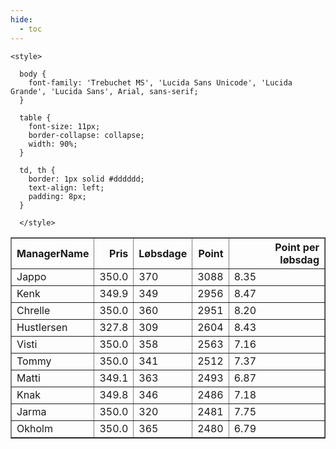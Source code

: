 ```yaml
---
hide:
  - toc
---
```


<!doctype html>
<html lang="en">
  <head>
    <meta charset="UTF-8" />
    <meta name="viewport" content="width=device-width, initial-scale=1.0" />
    <title> C Y K E L V E N N E R </title>

    <style>

      body {
        font-family: 'Trebuchet MS', 'Lucida Sans Unicode', 'Lucida Grande', 'Lucida Sans', Arial, sans-serif;
      }

      table {
        font-size: 11px;
        border-collapse: collapse;
        width: 90%;
      }
      
      td, th {
        border: 1px solid #dddddd;
        text-align: left;
        padding: 8px;
      }
      
      </style>
  </head>
  <body>
  <table border="1" class="dataframe" id="filterabletable">
  <thead>
    <tr style="text-align: right;">
      <th>ManagerName</th>
      <th>Pris</th>
      <th>Løbsdage</th>
      <th>Point</th>
      <th>Point per løbsdag</th>
    </tr>
  </thead>
  <tbody>
    <tr>
      <td>Jappo</td>
      <td>350.0</td>
      <td>370</td>
      <td>3088</td>
      <td>8.35</td>
    </tr>
    <tr>
      <td>Kenk</td>
      <td>349.9</td>
      <td>349</td>
      <td>2956</td>
      <td>8.47</td>
    </tr>
    <tr>
      <td>Chrelle</td>
      <td>350.0</td>
      <td>360</td>
      <td>2951</td>
      <td>8.20</td>
    </tr>
    <tr>
      <td>Hustlersen</td>
      <td>327.8</td>
      <td>309</td>
      <td>2604</td>
      <td>8.43</td>
    </tr>
    <tr>
      <td>Visti</td>
      <td>350.0</td>
      <td>358</td>
      <td>2563</td>
      <td>7.16</td>
    </tr>
    <tr>
      <td>Tommy</td>
      <td>350.0</td>
      <td>341</td>
      <td>2512</td>
      <td>7.37</td>
    </tr>
    <tr>
      <td>Matti</td>
      <td>349.1</td>
      <td>363</td>
      <td>2493</td>
      <td>6.87</td>
    </tr>
    <tr>
      <td>Knak</td>
      <td>349.8</td>
      <td>346</td>
      <td>2486</td>
      <td>7.18</td>
    </tr>
    <tr>
      <td>Jarma</td>
      <td>350.0</td>
      <td>320</td>
      <td>2481</td>
      <td>7.75</td>
    </tr>
    <tr>
      <td>Okholm</td>
      <td>350.0</td>
      <td>365</td>
      <td>2480</td>
      <td>6.79</td>
    </tr>
  </tbody>
</table>
<script src="../js/tablefilter/tablefilter.js"></script>

  <script data-config>
    var tfConfig = {
      base_path: '../js/tablefilter/',
      alternate_rows: true,
      btn_reset: {
          text: 'Nulstil'
      },
      auto_filter: {
        delay: 1100 //milliseconds
      },
 
      loader: true,
      no_results_message: true,  

      // columns data types
      col_types: [
          'string',
          { type: 'formatted-number', decimal: '.', thousands: ',' },
          'number',
          'number',
          { type: 'formatted-number', decimal: '.', thousands: ',' },
      ],

      // Sort extension: in this example the column data types are provided by the
      // 'col_types' property. The sort extension also has a 'types' property
      // defining the columns data type for column sorting. If the 'types'
      // property is not defined, the sorting extension will fallback to
      // the 'col_types' definitions.
      extensions: [{ name: 'sort' }]
  };

  var tf = new TableFilter('filterabletable', tfConfig);
  tf.init();
</script>
    
  </body>
</html>
